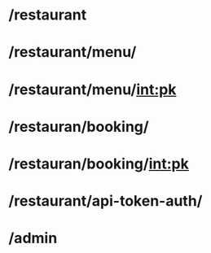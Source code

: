 # /restaurant
# /restaurant/menu/
# /restaurant/menu/<int:pk>
# /restauran/booking/
# /restauran/booking/<int:pk>
# /restaurant/api-token-auth/
# /admin
